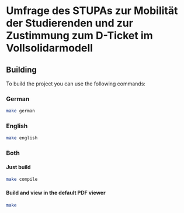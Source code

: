 # Umfrage des STUPAs zur Mobilität der Studierenden und zur Zustimmung zum D-Ticket im Vollsolidarmodell

## Building

To build the project you can use the following commands:

### German

```bash
make german
```

### English

```bash
make english
```

### Both

#### Just build

```bash
make compile
```

#### Build and view in the default PDF viewer

```bash
make
```